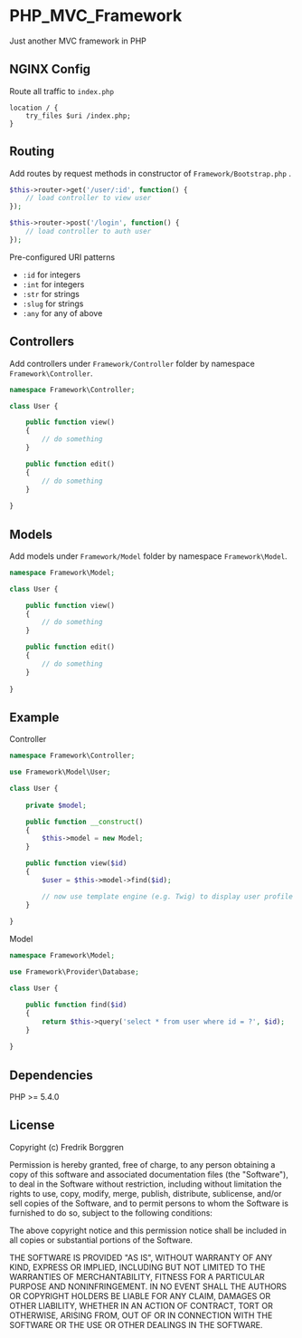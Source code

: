 # PHP_MVC_Framework
Just another MVC framework in PHP

## NGINX Config
Route all traffic to `index.php` 

```nginx
location / {
    try_files $uri /index.php;
}
```

## Routing
Add routes by request methods in constructor of `Framework/Bootstrap.php` .

```php
$this->router->get('/user/:id', function() {
    // load controller to view user
});

$this->router->post('/login', function() {
    // load controller to auth user
});
```

Pre-configured URI patterns

* `:id` for integers
* `:int` for integers
* `:str` for strings
* `:slug` for strings
* `:any` for any of above

## Controllers
Add controllers under `Framework/Controller` folder by namespace `Framework\Controller`.

```php
namespace Framework\Controller;

class User {

    public function view()
    {
        // do something
    }

    public function edit()
    {
        // do something
    }
    
}
```

## Models
Add models under `Framework/Model` folder by namespace `Framework\Model`.

```php
namespace Framework\Model;

class User {

    public function view()
    {
        // do something
    }

    public function edit()
    {
        // do something
    }
    
}
```

## Example

Controller

```php
namespace Framework\Controller;

use Framework\Model\User;

class User {
    
    private $model;

    public function __construct()
    {
        $this->model = new Model;
    }

    public function view($id)
    {
        $user = $this->model->find($id);

        // now use template engine (e.g. Twig) to display user profile with data
    }
    
}
```

Model

```php
namespace Framework\Model;

use Framework\Provider\Database;

class User {

    public function find($id)
    {
        return $this->query('select * from user where id = ?', $id);
    }
    
}
```

## Dependencies

PHP >= 5.4.0

## License

Copyright (c) Fredrik Borggren

Permission is hereby granted, free of charge, to any person obtaining a copy of this software and associated documentation files (the "Software"), to deal in the Software without restriction, including without limitation the rights to use, copy, modify, merge, publish, distribute, sublicense, and/or sell copies of the Software, and to permit persons to whom the Software is furnished to do so, subject to the following conditions:

The above copyright notice and this permission notice shall be included in all copies or substantial portions of the Software.

THE SOFTWARE IS PROVIDED "AS IS", WITHOUT WARRANTY OF ANY KIND, EXPRESS OR IMPLIED, INCLUDING BUT NOT LIMITED TO THE WARRANTIES OF MERCHANTABILITY, FITNESS FOR A PARTICULAR PURPOSE AND NONINFRINGEMENT. IN NO EVENT SHALL THE AUTHORS OR COPYRIGHT HOLDERS BE LIABLE FOR ANY CLAIM, DAMAGES OR OTHER LIABILITY, WHETHER IN AN ACTION OF CONTRACT, TORT OR OTHERWISE, ARISING FROM, OUT OF OR IN CONNECTION WITH THE SOFTWARE OR THE USE OR OTHER DEALINGS IN THE SOFTWARE.
